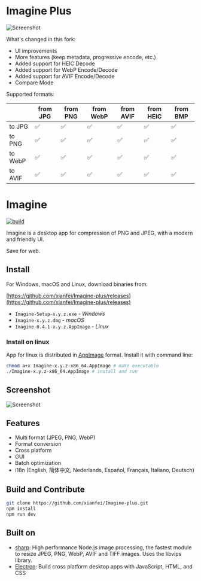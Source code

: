 # Imagine Plus

![Screenshot](https://github.com/user-attachments/assets/a0ad2640-41bc-48e1-8f7e-95c95886c2b7)


What's changed in this fork:

- UI improvements
- More features (keep metadata, progressive encode, etc.)
- Added support for HEIC Decode
- Added support for WebP Encode/Decode
- Added support for AVIF Encode/Decode
- Compare Mode

Supported formats:

|  | from JPG | from PNG | from WebP | from AVIF | from HEIC | from BMP |
| --- | --- | --- | --- | --- | --- | --- |
| to JPG | ✅ | ✅ | ✅ | ✅ | ✅ | ✅ |
| to PNG | ✅ | ✅ | ✅ | ✅ | ✅ | ✅ |
| to WebP | ✅ | ✅ | ✅ | ✅ | ✅ | ✅ |
| to AVIF | ✅ | ✅ | ✅ | ✅ | ✅ | ✅ |

# Imagine

[![build](https://travis-ci.org/xianfei/Imagine-plus.svg?branch=master)](https://travis-ci.org/xianfei/Imagine-plus)

Imagine is a desktop app for compression of PNG and JPEG, with a modern and friendly UI.

Save for web.

## Install

For Windows, macOS and Linux, download binaries from:

[https://github.com/xianfei/Imagine-plus/releases](https://github.com/xianfei/Imagine-plus/releases)

 - `Imagine-Setup-x.y.z.exe`      - *Windows*
 - `Imagine-x.y.z.dmg`            - *macOS*
 - `Imagine-0.4.1-x.y.z.AppImage` - *Linux*

### Install on linux

App for linux is distributed in [AppImage](http://appimage.org/) format.
Install it with command line:

```bash
chmod a+x Imagine-x.y.z-x86_64.AppImage # make executable
./Imagine-x.y.z-x86_64.AppImage # install and run
```

## Screenshot

![Screenshot](./screenshots/shot.jpg)

## Features

 - Multi format (JPEG, PNG, WebP)
 - Format conversion
 - Cross platform
 - GUI
 - Batch optimization
 - i18n (English, 简体中文, Nederlands, Español, Français, Italiano, Deutsch)

## Build and Contribute

```bash
git clone https://github.com/xianfei/Imagine-plus.git
npm install
npm run dev
```

## Built on

 - [sharp](https://github.com/lovell/sharp): High performance Node.js image processing, the fastest module to resize JPEG, PNG, WebP, AVIF and TIFF images. Uses the libvips library.
 - [Electron](https://electron.atom.io/): Build cross platform desktop apps with JavaScript, HTML, and CSS
